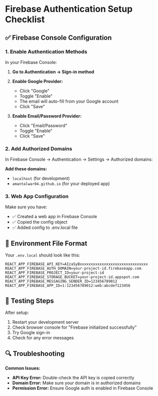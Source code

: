 # Firebase Authentication Setup Checklist

## ✅ Firebase Console Configuration

### 1. Enable Authentication Methods
In your Firebase Console:

1. **Go to Authentication → Sign-in method**
2. **Enable Google Provider:**
   - Click "Google" 
   - Toggle "Enable"
   - The email will auto-fill from your Google account
   - Click "Save"

3. **Enable Email/Password Provider:**
   - Click "Email/Password"
   - Toggle "Enable" 
   - Click "Save"

### 2. Add Authorized Domains
In Firebase Console → Authentication → Settings → Authorized domains:

**Add these domains:**
- `localhost` (for development)
- `amantalwar04.github.io` (for your deployed app)

### 3. Web App Configuration
Make sure you have:
- ✅ Created a web app in Firebase Console
- ✅ Copied the config object
- ✅ Added config to .env.local file

## 🔧 Environment File Format

Your `.env.local` should look like this:

```env
REACT_APP_FIREBASE_API_KEY=AIzaSyBxxxxxxxxxxxxxxxxxxxxxxxxxxxxxxx
REACT_APP_FIREBASE_AUTH_DOMAIN=your-project-id.firebaseapp.com
REACT_APP_FIREBASE_PROJECT_ID=your-project-id
REACT_APP_FIREBASE_STORAGE_BUCKET=your-project-id.appspot.com
REACT_APP_FIREBASE_MESSAGING_SENDER_ID=123456789012
REACT_APP_FIREBASE_APP_ID=1:123456789012:web:abcdef123456
```

## 🚀 Testing Steps

After setup:
1. Restart your development server
2. Check browser console for "Firebase initialized successfully"
3. Try Google sign-in
4. Check for any error messages

## 🔍 Troubleshooting

**Common Issues:**
- **API Key Error:** Double-check the API key is copied correctly
- **Domain Error:** Make sure your domain is in authorized domains
- **Permission Error:** Ensure Google auth is enabled in Firebase Console